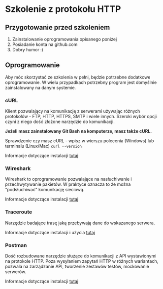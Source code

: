 # Szkolenie z protokołu HTTP

## Przygotowanie przed szkoleniem

1. Zainstalowanie oprogramowania opisanego poniżej
2. Posiadanie konta na github.com
3. Dobry humor :)

## Oprogramowanie

Aby móc skorzystać ze szkolenia w pełni, będzie potrzebne dodatkowe oprogramowanie.
W wielu przypadkach potrzebny program jest domyślnie zainstalowany na danym systemie.

### cURL

Klient pozwalający na komunikację z serwerami używając różnych protokołów - FTP, HTTP, HTTPS, SMTP i wiele innych.
Szeroki wybór opcji czyni z niego dość złożone narzędzie do komunikacji.

**Jeżeli masz zainstalowany Git Bash na komputerze, masz także cURL.**

Sprawdzenie czy masz cURL - wpisz w wierszu polecenia (Windows) lub terminalu (Linux/Mac) `curl --version`

Informacje dotyczące instalacji [tutaj](software/curl.md)

### Wireshark

Wireshark to oprogramowanie pozwalające na nasłuchiwanie i przechwytywanie pakietów.
W praktyce oznacza to że można "podsłuchiwać" komunikację sieciową. 

Informacje dotyczące instalacji [tutaj](software/wireshark.md)

### Traceroute

Narzędzie badające trasę jaką przebywają dane do wskazanego serwera.

Informacje dotyczące instalacji i użycia [tutaj](software/traceroute.md)

### Postman

Dość rozbudowane narzędzie służące do komunikacji z API wystawionymi na protokole HTTP.
Poza wysyłaniem zapytań HTTP w różnych wariantach, pozwala na zarządzanie API, tworzenie zestawów testów, mockowanie serwerów.

Informacje dotyczące instalacji [tutaj](software/postman.md)